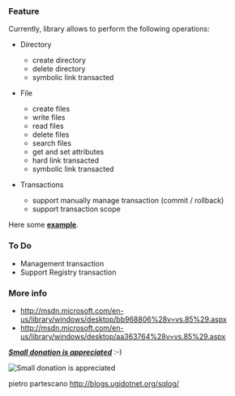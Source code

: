 ### Feature ###

Currently, library allows to perform the following operations:

* Directory
    * create directory
    * delete directory
    * symbolic link transacted

* File
    * create files
    * write files
    * read files
    * delete files
    * search files
    * get and set attributes
    * hard link transacted
    * symbolic link transacted

* Transactions
    * support manually manage transaction (commit / rollback)
    * support transaction scope

Here some **[example](DOCUMENTATION.md)**.

### To Do ###

* Management transaction
* Support Registry transaction


### More info ###

 * http://msdn.microsoft.com/en-us/library/windows/desktop/bb968806%28v=vs.85%29.aspx
 * http://msdn.microsoft.com/en-us/library/windows/desktop/aa363764%28v=vs.85%29.aspx
 
_**[Small donation is appreciated](https://www.paypal.com/cgi-bin/webscr?cmd=_s-xclick&hosted_button_id=SLJ677V9KN26C)**_ :-)

![Small donation is appreciated](https://www.paypalobjects.com/en_US/GB/i/btn/btn_donateCC_LG.gif)


pietro partescano
http://blogs.ugidotnet.org/sqlog/
